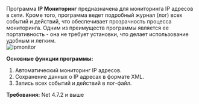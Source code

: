 Программа **IP Мониторинг** предназначена для мониторинга IP адресов в сети. Кроме того, программа ведет подробный журнал (лог) всех событий и действий, что обеспечивает прозрачность процесса мониторинга. Одним из преимуществ программы является ее портативность - она не требует установки, что делает использование удобным и легким.  
![ipmonitor](https://github.com/thmn8/IpMonitor/assets/48221293/01902206-5b68-4975-b10d-7a44be267ac0)


**Основные функции программы:**  
1.  Автоматический мониторинг IP адресов.
2.  Сохранение данных о IP адресах в формате XML.
3.  Запись всех событий и действий в лог-файл.

  
**Требования:** Net 4.7.2 и выше
